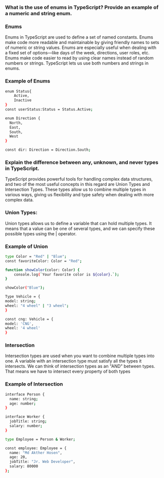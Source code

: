 
### What is the use of enums in TypeScript? Provide an example of a numeric and string enum.

### Enums
Enums in TypeScript are used to define a set of named constants. Enums make code more readable and maintainable by giving friendly names to sets of numeric or string values. Enums are especially useful when dealing with a fixed set of options—like days of the week, directions, user roles, etc.
Enums make code easier to read by using clear names instead of random numbers or strings. TypeScript lets us use both numbers and strings in enums.


### Example of Enums


```bash
enum Status{
    Active,
    Inactive
}
const userStatus:Status = Status.Active;

enum Direction {
  North,   
  East,   
  South, 
  West
}

const dir: Direction = Direction.South;

```

### Explain the difference between any, unknown, and never types in TypeScript.

TypeScript provides powerful tools for handling complex data structures, and two of the most useful concepts in this regard are Union Types and Intersection Types. These types allow us to combine multiple types in various ways, giving us flexibility and type safety when dealing with more complex data.

### Union Types:

Union types allows us to define a variable that can hold multiple types. It means that a value can be one of several types, and we can specify these possible types using the | operator.

### Example of Union

```bash
type Color = "Red" | "Blue";
const favoriteColor: Color = "Red";

function showColor(color: Color) {
    console.log(`Your favorite color is ${color}.`);
}

showColor("Blue");

Type Vehicle = {
model: string;
wheel: "4 wheel" | "3 wheel";
}

const cng: Vehicle = {
model: 'CNG',
wheel: '4 wheel'
}

```

### Intersection

Intersection types are used when you want to combine multiple types into one. A variable with an intersection type must satisfy all the types it intersects. We can think of intersection types as an "AND" between types. That means we have to intersect every property of both types

### Example of Intersection

```bash
interface Person {
  name: string;
  age: number;
}

interface Worker {
  jobTitle: string;
  salary: number;
}

type Employee = Person & Worker;

const employee: Employee = {
  name: "Md Akther Hosen",
  age: 20,
  jobTitle: "Jr. Web Developer",
  salary: 80000
};




```
